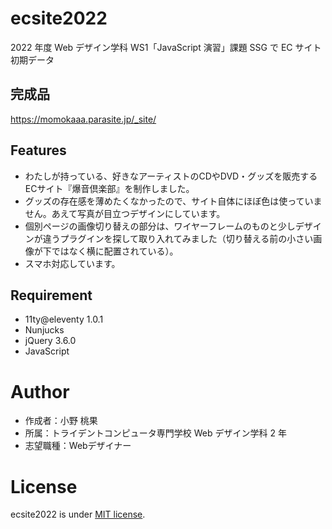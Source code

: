 # ecsite2022

<!-- 初期データは削除します。 -->

2022 年度 Web デザイン学科 WS1「JavaScript 演習」課題 SSG で EC サイト初期データ

## 完成品

https://momokaaa.parasite.jp/_site/

## Features

- わたしが持っている、好きなアーティストのCDやDVD・グッズを販売するECサイト『爆音倶楽部』を制作しました。  
- グッズの存在感を薄めたくなかったので、サイト自体にほぼ色は使っていません。あえて写真が目立つデザインにしています。
- 個別ページの画像切り替えの部分は、ワイヤーフレームのものと少しデザインが違うプラグインを探して取り入れてみました（切り替える前の小さい画像が下ではなく横に配置されている）。
- スマホ対応しています。

## Requirement

- 11ty@eleventy 1.0.1
- Nunjucks
- jQuery 3.6.0
- JavaScript

# Author

- 作成者：小野 桃果
- 所属：トライデントコンピュータ専門学校 Web デザイン学科 2 年
- 志望職種：Webデザイナー

# License

ecsite2022 is under [MIT license](https://en.wikipedia.org/wiki/MIT_License).
